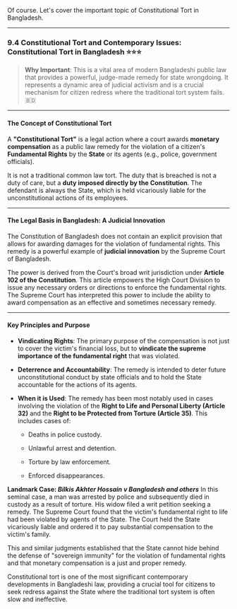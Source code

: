 Of course. Let's cover the important topic of Constitutional Tort in Bangladesh.

---

### 9.4 Constitutional Tort and Contemporary Issues: Constitutional Tort in Bangladesh ⭐⭐⭐

> **Why Important**: This is a vital area of modern Bangladeshi public law that provides a powerful, judge-made remedy for state wrongdoing. It represents a dynamic area of judicial activism and is a crucial mechanism for citizen redress where the traditional tort system fails. 🇧🇩

---

#### The Concept of Constitutional Tort

A **"Constitutional Tort"** is a legal action where a court awards **monetary compensation** as a public law remedy for the violation of a citizen's **Fundamental Rights** by the **State** or its agents (e.g., police, government officials).

It is not a traditional common law tort. The duty that is breached is not a duty of care, but a **duty imposed directly by the Constitution**. The defendant is always the State, which is held vicariously liable for the unconstitutional actions of its employees.

---

#### The Legal Basis in Bangladesh: A Judicial Innovation

The Constitution of Bangladesh does not contain an explicit provision that allows for awarding damages for the violation of fundamental rights. This remedy is a powerful example of **judicial innovation** by the Supreme Court of Bangladesh.

The power is derived from the Court's broad writ jurisdiction under **Article 102 of the Constitution**. This article empowers the High Court Division to issue any necessary orders or directions to enforce the fundamental rights. The Supreme Court has interpreted this power to include the ability to award compensation as an effective and sometimes necessary remedy.

---

#### Key Principles and Purpose

- **Vindicating Rights**: The primary purpose of the compensation is not just to cover the victim's financial loss, but to **vindicate the supreme importance of the fundamental right** that was violated.
    
- **Deterrence and Accountability**: The remedy is intended to deter future unconstitutional conduct by state officials and to hold the State accountable for the actions of its agents.
    
- **When it is Used**: The remedy has been most notably used in cases involving the violation of the **Right to Life and Personal Liberty (Article 32)** and the **Right to be Protected from Torture (Article 35)**. This includes cases of:
    
    - Deaths in police custody.
        
    - Unlawful arrest and detention.
        
    - Torture by law enforcement.
        
    - Enforced disappearances.
        

**Landmark Case: _Bilkis Akhter Hossain v Bangladesh and others_** In this seminal case, a man was arrested by police and subsequently died in custody as a result of torture. His widow filed a writ petition seeking a remedy. The Supreme Court found that the victim's fundamental right to life had been violated by agents of the State. The Court held the State vicariously liable and ordered it to pay substantial compensation to the victim's family.

This and similar judgments established that the State cannot hide behind the defense of "sovereign immunity" for the violation of fundamental rights and that monetary compensation is a just and proper remedy.

Constitutional tort is one of the most significant contemporary developments in Bangladeshi law, providing a crucial tool for citizens to seek redress against the State where the traditional tort system is often slow and ineffective.